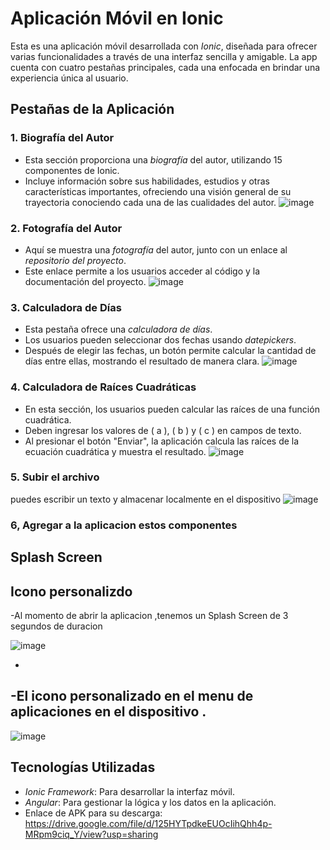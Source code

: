 # Aplicación Móvil en Ionic

Esta es una aplicación móvil desarrollada con *Ionic*, diseñada para ofrecer varias funcionalidades a través de una interfaz sencilla y amigable. La app cuenta con cuatro pestañas principales, cada una enfocada en brindar una experiencia única al usuario.

## Pestañas de la Aplicación

### 1. Biografía del Autor
- Esta sección proporciona una *biografía* del autor, utilizando 15 componentes de Ionic.
- Incluye información sobre sus habilidades, estudios y otras características importantes, ofreciendo una visión general de su trayectoria conociendo cada  una de las cualidades del autor.
![image](https://github.com/user-attachments/assets/b160c346-a33b-4f56-8af2-5edc51e97a0a)

### 2. Fotografía del Autor
- Aquí se muestra una *fotografía* del autor, junto con un enlace al *repositorio del proyecto*.
- Este enlace permite a los usuarios acceder al código y la documentación del proyecto.
![image](https://github.com/user-attachments/assets/91f01e32-3fd6-422d-b7ce-8c729a3672dc)

### 3. Calculadora de Días
- Esta pestaña ofrece una *calculadora de días*.
- Los usuarios pueden seleccionar dos fechas usando *datepickers*.
- Después de elegir las fechas, un botón permite calcular la cantidad de días entre ellas, mostrando el resultado de manera clara.
![image](https://github.com/user-attachments/assets/c14724d1-ed08-456b-933e-68ffcd56f8a0)

### 4. Calculadora de Raíces Cuadráticas
- En esta sección, los usuarios pueden calcular las raíces de una función cuadrática.
- Deben ingresar los valores de \( a \), \( b \) y \( c \) en campos de texto.
- Al presionar el botón "Enviar", la aplicación calcula las raíces de la ecuación cuadrática y muestra el resultado.
![image](https://github.com/user-attachments/assets/fffb33c3-8dfc-4fac-b4e6-4277bac2577d)

### 5. Subir el archivo 
puedes escribir un texto y almacenar localmente en el dispositivo 
![image](https://github.com/user-attachments/assets/559b26a7-9b79-4326-8b21-00ceb2c97c5d)


### 6, Agregar a la aplicacion estos componentes
Splash Screen 
-
Icono personalizdo
--
-Al momento de abrir la aplicacion ,tenemos un Splash Screen de 3 segundos de duracion 



![image](https://github.com/user-attachments/assets/1dee712a-ebe6-4a7e-bd92-323a37f1773f)

-
-El icono personalizado en el menu de aplicaciones en el dispositivo .
-
![image](https://github.com/user-attachments/assets/550c11cb-79b1-43c4-94c9-11b9280b0acb)


## Tecnologías Utilizadas
- *Ionic Framework*: Para desarrollar la interfaz móvil.
- *Angular*: Para gestionar la lógica y los datos en la aplicación.
- Enlace de APK para su descarga: https://drive.google.com/file/d/125HYTpdkeEUOcIihQhh4p-MRpm9ciq_Y/view?usp=sharing

